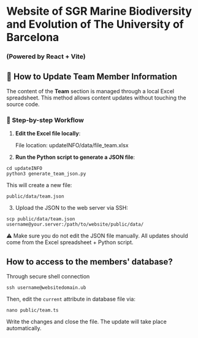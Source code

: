 # Website of SGR Marine Biodiversity and Evolution of The University of Barcelona
### (Powered by React + Vite)




## 🔄 How to Update Team Member Information

The content of the **Team** section is managed through a local Excel spreadsheet. This method allows content updates without touching the source code.

### 📁 Step-by-step Workflow

1. **Edit the Excel file locally**:
   
   File location:
        updateINFO/data/file_team.xlsx


2. **Run the Python script to generate a JSON file**:

```shell
cd updateINFO
python3 generate_team_json.py
```

This will create a new file:
```
public/data/team.json
```

3. Upload the JSON to the web server via SSH:

```shell
scp public/data/team.json username@your.server:/path/to/website/public/data/
```
⚠️ Make sure you do not edit the JSON file manually. All updates should come from the Excel spreadsheet + Python script.


## How to access to the members' database?
Through secure shell connection
```shell
ssh username@websitedomain.ub 
```
Then, edit the `current` attribute in database file via:
```shell
nano public/team.ts            
```
Write the changes and close the file. The update will take place automatically.
